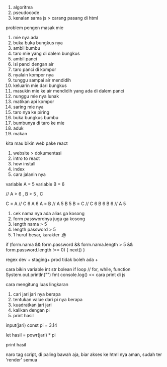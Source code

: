 1. algoritma
2. pseudocode
3. kenalan sama js > carang pasang di html


problem pengen masak mie

1. mie nya ada
2. buka buka bungkus nya
3. ambil bumbu
4. taro mie yang di dalem bungkus
5. ambil panci
6. isi panci dengan air
7. taro panci di kompor
8. nyalain kompor nya
9. tunggu sampai air mendidih
10. keluarin mie dari bungkus
11. masukin mie ke air mendidih yang ada di dalem panci
12. nunggu mie nya lunak
13. matikan api kompor
14. saring mie nya
15. taro nya ke piring
16. buka bungkus bumbu
17. bumbunya di taro ke mie
18. aduk
19. makan


kita mau bikin web pake react

1. website > dokumentasi
2. intro to react
3. how install
4. index
5. cara jalanin nya

variable A = 5
variable B = 6

// A > 6 , B > 5 , C

C = A // C 6 A 6
A = B // A 5 B 5
B = C // C 6 B 6
B 6 // A 5

1. cek nama nya ada alias ga kosong
2. form passwordnya juga ga kosong
3. length nama > 5
4. length password > 5
5. 1 huruf besar, karakter .@

if (form.nama && form.password && form.nama.length > 5 && form.password.length !== 0) {
  next()
}

regex
dev + staging+ prod tidak boleh ada +

cara bikin variable
int str bolean
if
loop // for, while,
function
System.out.println("")
fmt
console.log() << cara print di js

cara mengitung luas lingkaran

1. cari jari jari nya berapa
2. tentukan value dari pi nya berapa
3. kuadratkan jari jari
4. kalikan dengan pi
5. print hasil

input(jari)
const pi = 3.14

let hasil = powr(jari) * pi

print hasil

naro tag script, di paling bawah aja, biar akses ke html nya aman, sudah ter 'render' semua